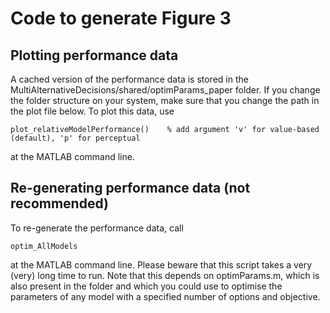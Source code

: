 # Code to generate Figure 3

## Plotting performance data

A cached version of the performance data is stored in the MultiAlternativeDecisions/shared/optimParams_paper folder. If you change the folder structure on your system, make sure that you change the path in the plot file below. To plot this data, use
```
plot_relativeModelPerformance()    % add argument 'v' for value-based (default), 'p' for perceptual
```
at the MATLAB command line. 

## Re-generating performance data (not recommended)

To re-generate the performance data, call
```
optim_AllModels
```
at the MATLAB command line. Please beware that this script takes a very (very) long time to run. Note that this depends on optimParams.m, which is also present in the folder and which you could use to optimise the parameters of any model with a specified number of options and objective.
